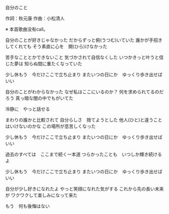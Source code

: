 自分のこと

作詞：秋元康
作曲：小松清人

※ 本首歌曲没有call。 

自分のことが好きじゃなかった
だからずっと俯(うつむ)いていた
誰かが手招きしてくれても
そう素直に心を　開(ひら)けなかった

苦手なこととかできないこと
気づかされて自信なくした
いつかきっと叶うと信じた夢は
知らぬ間に重たくなっていた

少し休もう　今だけここで立ち止まり
またいつの日にか　ゆっくり歩き出せばいい

自分のことがわからなかった
なぜ私はここにいるのか？
何を求められてるのだろう
真っ暗な闇の中でもがいてた

冷静に　やっと話せる

まわりの誰かと比較されて
自分らしさ　捨てようとした
他人(ひと)と違うことはいけないのかな
この場所が息苦しくなった

少し休もう　今だけここで立ち止まり
またいつの日にか　ゆっくり歩き出せばいい

過去のすべては　ここまで続く一本道
つらかったことも　いつしか輝き続けるよ

少し休もう　今だけここで立ち止まり
またいつの日にか　ゆっくり歩き出せばいい

自分が少し好きになれたよ
やっと笑顔になれた気がする
これから先の長い未来が
ワクワクして楽しみになって来た

もう　何も後悔はない
